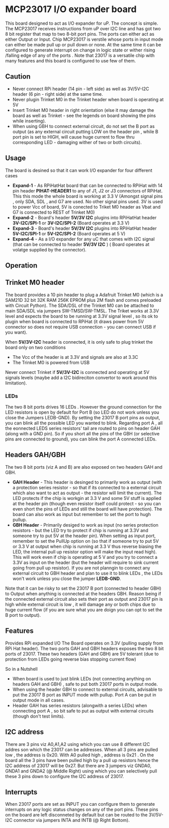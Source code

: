 # MCP23017 I/O expander board
This board designed to act as I/O expander for uP. The concept is simple. The MCP23017 receives instructions 
from uP over I2C line and has got two 8 bit register that map to two 8-bit port pins. The ports can either act as 
either Output or Input. Chip MCP23017 is verstile whose ports in input mode can either be made pull up or pull down or none. At the same time it can be configured to generate interrupt on change in logic state or wither rising /falling edge of any of the ports . Note that 23017 is a versatile chip with many features and this board is configured to use few of them.

## Caution
  - Never connect RPi header (14 pin - left side) as well as 3V/5V-I2C header (6 pin - right side) at the same time.
  - Never plugin Trinket M0 in the Trinket header when board is operating at 5V 
  - Insert Trinket M0 header in right orientation (else it may damage the board as well as Trinket - see the legends on board showing the pins while inserting).
  - When using GBH to connect external circuit, do not set the B port as output (as any external circuit putting LOW on the header pin , while B port pin is set to HIGH, will cause huge current to flow thru corresponding LED - damaging wither of two or both circuits).

## Usage
The board is desined so that it can work I/O expander for four different cases
  - **Expand-1** - As RPiHatHat board that can be connected to RPiHat with 14 pin header **PIHAT-HEADER1** to any of J1, J2 or J3 connectors of RPiHat. This this mode the whole board is working at 3.3 V (Amongst signal pins , only SDA, SDL , and G7 are used. No other signal pins used. 3V is used to power Vcc of board, 5V is conected to Triket M0 header as Vbat and G7 is connected to REST of Trinket M0)
  - **Expand-2** - Board's header **5V/3V I2C** plugins into RPiHatHat header **3V-I2C/SPI-1** or **3V-I2C/SPI-2**  (Board operates at 3.3 V)
  - **Expand-3** - Board's header **5V/3V I2C** plugins into RPiHatHat header **5V-I2C/SPI-1** or **5V-I2C/SPI-2**  (Board operates at 5 V)
  - **Expand-4** - As a I/O expander for any uC that comes with I2C signal (that can be connected to header **5V/3V I2C** ) ( Board operates at volatge supplied by the connector).

## Operation

## Trinket M0 header
The board provides a 10 pin header to plug a Adafruit Trinket M0  (which is a SAM21D 32 bit 32K RAM 256K EPROM plus 2M flash and comes preloaded with Circuit Python). The SDA/DSL of the Trinket M0 can be attached to main SDA/SDL via jumpers SW-TMSD/SW-TMSL. The Triket works at 3.3V level and expects the board to be running at 3.3V signal level , so its ok to plugin when board is connected to RPiHat (it draws power from 5V connector so does not require USB connection - you can connect USB if you want). 

When **5V/3V-I2C** header is connected, it is only safe to plug trinket the board only on two conditions
  - The Vcc of the header is at 3.3V and signals are also at 3.3C
  - The Trinket M0 is powered from USB

Never connect Trinket if **5V/3V-I2C** is connected and operating at 5V signals levels (maybe add a I2C bidireciton convertor to work around this limitation).

### LEDs
The two 8 bit ports drives 16 LEDs . However the ground connection for the LED resistors is open by default for Port B (so LED do not work unless you close the Jumpers LEDB-GND). By setting the 23017 B port pins as output, you can blink all the possible LED you wanted to blink. Regarding port A , all the eonnected LEDS series resistors' tail are routed to pins on header GAH (along with a GND pin). So if you short all the pins of the GBH (or selective pins are connected to ground), you can blink the port A connected LEDs.

## Headers GAH/GBH
The two 8 bit ports (viz A and B) are also exposed on two headers GAH and GBH. 
  - **GAH Header** - This header is desinged to primarily work as output (with a protection series resistor - so that if its connected to a external circuit which also want to act as output - the resistor will limit the current). The LED protects if the chip is workgin at 3.3 V and some 5V stuff is applied at the header pin (though even resistor itself could protect - so you can even short the pins of LEDs and still the board will have protection). The board can also work as input but remember to set the port to hugh pullup.
  - **GBH Header** - Primarily desiged to work as input (no series protection resistors - but the LED try to protect if chip is running at 3.3V and someone try to put 5V at the header pin). When setting as input port, remember to set the PullUp option on (so that if someone try to put 5V or 3.3 V at output when chip is running at 3.3 V thus reverse biasing the LED, the internal pull up resistor option will make the input read high). This will work even if chip is operating at 5 V and you try to connect a 3.3V as input on the header (but the header will require to sink current going from pull up resistor). If you are not planngin to connect any external circuit to GBH header and plan to use it to blink LEDs , the LEDs won't work unless you close the jumper **LEDB-GND**.
 

Note that it can be risky to set the 23017 B port (connected to header GBH) to Output when anything is connected at the headers GBH. Reason being if the connected external circuit also sets their port as output and 23017 pin is high while external circuit is low , it will damage any or both chips due to huge current flow (if you are sure what you are doign you can opt to set the B port to output).


## Features
Provides RPi expanded I/O
The Board operates on 3.3V (pulling supply from RPi Hat header).
The two ports GAH and GBH headers exposes the two 8 bit ports of 23017.
These two headers (GAH and GBH) are 5V tolerant (due to protection from LEDs going reverse bias stopping current flow)


So in a Nutshell
  - When board is used to just blink LEDs (not connecting anything on headers GAH and GBH) , safe to put both 23017 ports in output mode.
  - When using the header GBH to connect to external circuits, advisable to put the 23017 B port as INPUT mode with pullup. Port A can be put in output mode in all cases.
  - Header GAH has series resistors (alongwith a series LEDs) when connecting port A , so bit safe to put as output with external circuits (though don't test limits).


## I2C address
There are 3 pins viz A0,A1,A2 using which you can use 8 different I2C addres son which the 23017 can be addresses.
When all 3 pins are pulled low , the address is 0x20. With A0 pulled high , address is 0x21 .
On the board all the 3 pins have been pulled high by a pull up resistors hence the I2C address of 23017 will be 0x27. But there are 3 jumpers viz GNDA0, GNDA1 and GNDA2 (@ Middle Right) using which you can selectively pull these 3 pins down to configure the I2C address of 23017.

## Interrupts
When 23017 ports are set as INPUT you can configure them to generate interrupts on any logic status changes on any of the port pins. These pins on the board are left disconneted by default but can be routed to the 3V/5V-I2C connector via jumpers INTA and INTB (@ Right Bottom).
